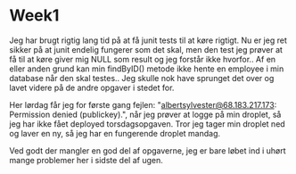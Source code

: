 # Week1
 
Jeg har brugt rigtig lang tid på at få junit tests til at køre rigtigt. Nu er jeg ret sikker på at junit endelig fungerer som det skal, men den test jeg prøver at få til at køre giver mig NULL som result og jeg forstår ikke hvorfor.. Af en eller anden grund kan min findByID() metode ikke hente en employee i min database når den skal testes.. Jeg skulle nok have sprunget det over og lavet videre på de andre opgaver i stedet for.

Her lørdag får jeg for første gang fejlen: "albertsylvester@68.183.217.173: Permission denied (publickey).", når jeg prøver at logge på min droplet, så jeg har ikke fået deployed torsdagsopgaven. Tror jeg tager min droplet ned og laver en ny, så jeg har en fungerende droplet mandag.

Ved godt der mangler en god del af opgaverne, jeg er bare løbet ind i uhørt mange problemer her i sidste del af ugen.


